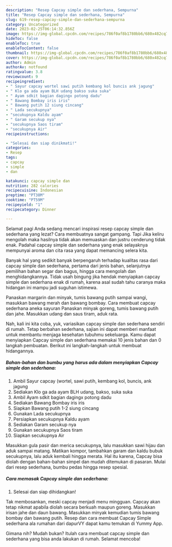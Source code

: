 ```yaml
---
description: "Resep Capcay simple dan sederhana, Sempurna"
title: "Resep Capcay simple dan sederhana, Sempurna"
slug: 619-resep-capcay-simple-dan-sederhana-sempurna
category: Uncategorized
date: 2023-02-25T06:14:32.856Z
image: https://img-global.cpcdn.com/recipes/786f0af8b1780bb6/680x482cq70/capcay-simple-dan-sederhana-foto-resep-utama.jpg
hideToc: false
enableToc: true
enableTocContent: false
thumbnail: https://img-global.cpcdn.com/recipes/786f0af8b1780bb6/680x482cq70/capcay-simple-dan-sederhana-foto-resep-utama.jpg
cover: https://img-global.cpcdn.com/recipes/786f0af8b1780bb6/680x482cq70/capcay-simple-dan-sederhana-foto-resep-utama.jpg
author: Admin
authorAv: notfound
ratingvalue: 3.8
reviewcount: 9
recipeingredient:
- " Sayur capcay wortel sawi putih kembang kol buncis ank jagung"
- " Klo ga ada ayam BLH udang bakso suka suka"
- " Ayam sdkit bagian dagingx potong dadu"
- " Bawang Bombay iris iris"
- " Bawang putih 12 siung cincang"
- " Lada secukupnya"
- "secukupnya Kaldu ayam"
- " Garam secukup nya"
- "secukupnya Saos tiram"
- "secukupnya Air"
recipeinstructions:

- "Selesai dan siap dinikmati!"
categories:
- Resep
tags:
- capcay
- simple
- dan

katakunci: capcay simple dan 
nutrition: 282 calories
recipecuisine: Indonesian
preptime: "PT38M"
cooktime: "PT59M"
recipeyield: "1"
recipecategory: Dinner

---
```



Selamat pagi Anda sedang mencari inspirasi resep capcay simple dan sederhana yang lezat? Cara membuatnya sangat gampang. Tapi Jika keliru mengolah maka hasilnya tidak akan memuaskan dan justru cenderung tidak enak. Padahal capcay simple dan sederhana yang enak selayaknya mempunyai aroma dan cita rasa yang dapat memancing selera kita.


Banyak hal yang sedikit banyak berpengaruh terhadap kualitas rasa dari capcay simple dan sederhana, pertama dari jenis bahan, selanjutnya pemilihan bahan segar dan bagus, hingga cara mengolah dan menghidangkannya. Tidak usah bingung jika hendak menyiapkan capcay simple dan sederhana enak di rumah, karena asal sudah tahu caranya maka hidangan ini mampu jadi suguhan istimewa.

Panaskan margarin dan minyak, tumis bawang putih sampai wangi, masukkan bawang merah dan bawang bombay. Cara membuat capcay sederhana aneka sayuran Panaskan minyak goreng, tumis bawang putih dan jahe. Masukkan udang dan saus tiram, aduk rata.


Nah, kali ini kita coba, yuk, variasikan capcay simple dan sederhana sendiri di rumah. Tetap berbahan sederhana, sajian ini dapat memberi manfaat untuk membantu menjaga kesehatan tubuhmu sekeluarga. Kamu dapat menyiapkan Capcay simple dan sederhana memakai 10 jenis bahan dan 0 langkah pembuatan. Berikut ini langkah-langkah untuk membuat hidangannya.

<!--inarticleads1-->

##### Bahan-bahan dan bumbu yang harus ada dalam menyiapkan Capcay simple dan sederhana:

1. Ambil  Sayur capcay (wortel, sawi putih, kembang kol, buncis, ank jagung
1. Sediakan  Klo ga ada ayam BLH udang, bakso, suka suka
1. Ambil  Ayam sdkit bagian dagingx potong dadu
1. Sediakan  Bawang Bombay iris iris
1. Siapkan  Bawang putih 1-2 siung cincang
1. Gunakan  Lada secukupnya
1. Persiapkan secukupnya Kaldu ayam
1. Sediakan  Garam secukup nya
1. Gunakan secukupnya Saos tiram
1. Siapkan secukupnya Air


Masukkan gula pasir dan merica secukupnya, lalu masukkan sawi hijau dan aduk sampai matang. Matikan kompor, tambahkan garam dan kaldu bubuk secukupnya, lalu aduk kembali hingga merata. Hal itu karena, Capcay bisa diolah dengan bahan-bahan simpel dan mudah ditemukan di pasaran. Mulai dari resep sederhana, bumbu pedas hingga resep spesial. 

<!--inarticleads2-->

##### Cara memasak Capcay simple dan sederhana:


1. Selesai dan siap dihidangkan!

Tak membosankan, meski capcay menjadi menu mingguan. Capcay akan tetap nikmat apabila diolah secara berkuah maupun goreng. Masukkan irisan jahe dan daun bawang. Masukkan minyak kemudian tumis bawang bombay dan bawang putih. Resep dan cara membuat Capcay Simple sederhana ala rumahan dari dapurVY dapat kamu temukan di Yummy App. 

Gimana nih? Mudah bukan? Itulah cara membuat capcay simple dan sederhana yang bisa anda lakukan di rumah. Selamat mencoba!
